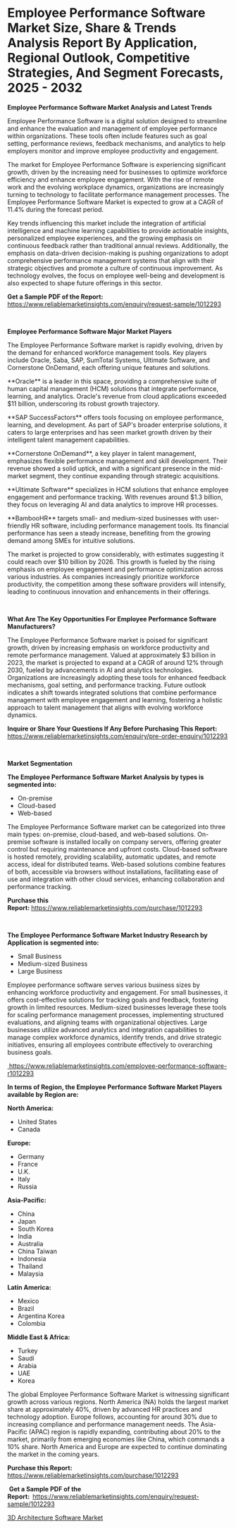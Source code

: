 <p><h1>Employee Performance Software Market Size, Share & Trends Analysis Report By Application, Regional Outlook, Competitive Strategies, And Segment Forecasts, 2025 - 2032</h1></p><p><strong>Employee Performance Software Market Analysis and Latest Trends</strong></p>
<p><p>Employee Performance Software is a digital solution designed to streamline and enhance the evaluation and management of employee performance within organizations. These tools often include features such as goal setting, performance reviews, feedback mechanisms, and analytics to help employers monitor and improve employee productivity and engagement. </p><p>The market for Employee Performance Software is experiencing significant growth, driven by the increasing need for businesses to optimize workforce efficiency and enhance employee engagement. With the rise of remote work and the evolving workplace dynamics, organizations are increasingly turning to technology to facilitate performance management processes. The Employee Performance Software Market is expected to grow at a CAGR of 11.4% during the forecast period. </p><p>Key trends influencing this market include the integration of artificial intelligence and machine learning capabilities to provide actionable insights, personalized employee experiences, and the growing emphasis on continuous feedback rather than traditional annual reviews. Additionally, the emphasis on data-driven decision-making is pushing organizations to adopt comprehensive performance management systems that align with their strategic objectives and promote a culture of continuous improvement. As technology evolves, the focus on employee well-being and development is also expected to shape future offerings in this sector.</p></p>
<p><strong>Get a Sample PDF of the Report:&nbsp;</strong> <a href="https://www.reliablemarketinsights.com/enquiry/request-sample/1012293?utm_campaign=3078&utm_medium=2&utm_source=Github&utm_content=ia&utm_term=05032025&utm_id=employee-performance-software">https://www.reliablemarketinsights.com/enquiry/request-sample/1012293</a></p>
<p>&nbsp;</p>
<p><strong>Employee Performance Software Major Market Players</strong></p>
<p><p>The Employee Performance Software market is rapidly evolving, driven by the demand for enhanced workforce management tools. Key players include Oracle, Saba, SAP, SumTotal Systems, Ultimate Software, and Cornerstone OnDemand, each offering unique features and solutions.</p><p>**Oracle** is a leader in this space, providing a comprehensive suite of human capital management (HCM) solutions that integrate performance, learning, and analytics. Oracle's revenue from cloud applications exceeded $11 billion, underscoring its robust growth trajectory.</p><p>**SAP SuccessFactors** offers tools focusing on employee performance, learning, and development. As part of SAP's broader enterprise solutions, it caters to large enterprises and has seen market growth driven by their intelligent talent management capabilities.</p><p>**Cornerstone OnDemand**, a key player in talent management, emphasizes flexible performance management and skill development. Their revenue showed a solid uptick, and with a significant presence in the mid-market segment, they continue expanding through strategic acquisitions.</p><p>**Ultimate Software** specializes in HCM solutions that enhance employee engagement and performance tracking. With revenues around $1.3 billion, they focus on leveraging AI and data analytics to improve HR processes.</p><p>**BambooHR** targets small- and medium-sized businesses with user-friendly HR software, including performance management tools. Its financial performance has seen a steady increase, benefiting from the growing demand among SMEs for intuitive solutions.</p><p>The market is projected to grow considerably, with estimates suggesting it could reach over $10 billion by 2026. This growth is fueled by the rising emphasis on employee engagement and performance optimization across various industries. As companies increasingly prioritize workforce productivity, the competition among these software providers will intensify, leading to continuous innovation and enhancements in their offerings.</p></p>
<p>&nbsp;</p>
<p><strong>What Are The Key Opportunities For Employee Performance Software Manufacturers?</strong></p>
<p><p>The Employee Performance Software market is poised for significant growth, driven by increasing emphasis on workforce productivity and remote performance management. Valued at approximately $3 billion in 2023, the market is projected to expand at a CAGR of around 12% through 2030, fueled by advancements in AI and analytics technologies. Organizations are increasingly adopting these tools for enhanced feedback mechanisms, goal setting, and performance tracking. Future outlook indicates a shift towards integrated solutions that combine performance management with employee engagement and learning, fostering a holistic approach to talent management that aligns with evolving workforce dynamics.</p></p>
<p><strong>Inquire or Share Your Questions If Any Before Purchasing This Report:</strong> <a href="https://www.reliablemarketinsights.com/enquiry/pre-order-enquiry/1012293?utm_campaign=3078&utm_medium=2&utm_source=Github&utm_content=ia&utm_term=05032025&utm_id=employee-performance-software">https://www.reliablemarketinsights.com/enquiry/pre-order-enquiry/1012293</a></p>
<p>&nbsp;</p>
<p><strong>Market Segmentation</strong></p>
<p><strong>The Employee Performance Software Market Analysis by types is segmented into:</strong></p>
<p><ul><li>On-premise</li><li>Cloud-based</li><li>Web-based</li></ul></p>
<p><p>The Employee Performance Software market can be categorized into three main types: on-premise, cloud-based, and web-based solutions. On-premise software is installed locally on company servers, offering greater control but requiring maintenance and upfront costs. Cloud-based software is hosted remotely, providing scalability, automatic updates, and remote access, ideal for distributed teams. Web-based solutions combine features of both, accessible via browsers without installations, facilitating ease of use and integration with other cloud services, enhancing collaboration and performance tracking.</p></p>
<p><strong>Purchase this Report:&nbsp;</strong><a href="https://www.reliablemarketinsights.com/purchase/1012293?utm_campaign=3078&utm_medium=2&utm_source=Github&utm_content=ia&utm_term=05032025&utm_id=employee-performance-software">https://www.reliablemarketinsights.com/purchase/1012293</a></p>
<p>&nbsp;</p>
<p><strong>The Employee Performance Software Market Industry Research by Application is segmented into:</strong></p>
<p><ul><li>Small Business</li><li>Medium-sized Business</li><li>Large Business</li></ul></p>
<p><p>Employee performance software serves various business sizes by enhancing workforce productivity and engagement. For small businesses, it offers cost-effective solutions for tracking goals and feedback, fostering growth in limited resources. Medium-sized businesses leverage these tools for scaling performance management processes, implementing structured evaluations, and aligning teams with organizational objectives. Large businesses utilize advanced analytics and integration capabilities to manage complex workforce dynamics, identify trends, and drive strategic initiatives, ensuring all employees contribute effectively to overarching business goals.</p></p>
<p><a href="https://www.reliablemarketinsights.com/employee-performance-software-r1012293?utm_campaign=3078&utm_medium=2&utm_source=Github&utm_content=ia&utm_term=05032025&utm_id=employee-performance-software">&nbsp;https://www.reliablemarketinsights.com/employee-performance-software-r1012293</a></p>
<p><strong>In terms of Region, the Employee Performance Software Market Players available by Region are:</strong></p>
<p>
    <p> <strong> North America: </strong>
        <ul>
            <li>United States</li>
            <li>Canada</li>
        </ul>
        </p> 
    <p> <strong> Europe: </strong>
        <ul>
            <li>Germany</li>
            <li>France</li>
            <li>U.K.</li>
            <li>Italy</li>
            <li>Russia</li>
        </ul>
        </p> 
    <p> <strong> Asia-Pacific: </strong>
        <ul>
            <li>China</li>
            <li>Japan</li>
            <li>South Korea</li>
            <li>India</li>
            <li>Australia</li>
            <li>China Taiwan</li>
            <li>Indonesia</li>
            <li>Thailand</li>
            <li>Malaysia</li>
        </ul>
        </p> 
    <p> <strong> Latin America: </strong>
        <ul>
            <li>Mexico</li>
            <li>Brazil</li>
            <li>Argentina Korea</li>
            <li>Colombia</li>
        </ul>
        </p> 
    <p> <strong> Middle East & Africa: </strong>
        <ul>
            <li>Turkey</li>
            <li>Saudi</li>
            <li>Arabia</li>
            <li>UAE</li>
            <li>Korea</li>
        </ul>
    </p>
    </p>
<p><p>The global Employee Performance Software Market is witnessing significant growth across various regions. North America (NA) holds the largest market share at approximately 40%, driven by advanced HR practices and technology adoption. Europe follows, accounting for around 30% due to increasing compliance and performance management needs. The Asia-Pacific (APAC) region is rapidly expanding, contributing about 20% to the market, primarily from emerging economies like China, which commands a 10% share. North America and Europe are expected to continue dominating the market in the coming years.</p></p>
<p><strong>Purchase this Report: </strong><a href="https://www.reliablemarketinsights.com/purchase/1012293?utm_campaign=3078&utm_medium=2&utm_source=Github&utm_content=ia&utm_term=05032025&utm_id=employee-performance-software">https://www.reliablemarketinsights.com/purchase/1012293</a></p>
<p>&nbsp;<strong>Get a Sample PDF of the Report:&nbsp;&nbsp;</strong><a href="https://www.reliablemarketinsights.com/enquiry/request-sample/1012293?utm_campaign=3078&utm_medium=2&utm_source=Github&utm_content=ia&utm_term=05032025&utm_id=employee-performance-software">https://www.reliablemarketinsights.com/enquiry/request-sample/1012293</a></p>
<p><strong></strong></p>
<p><p><a href="https://github.com/lashaunm5st/Market-Research-Report-List-1/blob/main/3d-architecture-software-market.md?utm_campaign=3078&utm_medium=2&utm_source=Github&utm_content=ia&utm_term=05032025&utm_id=employee-performance-software">3D Architecture Software Market</a></p></p>